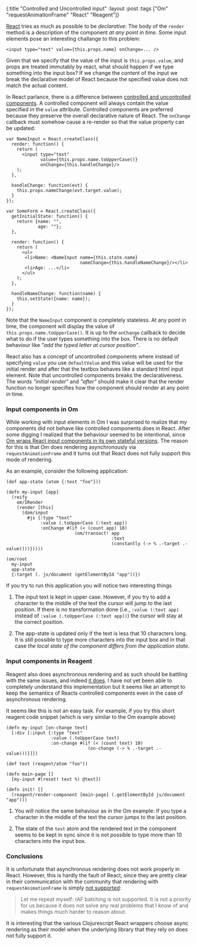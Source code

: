 {:title "Controlled and Uncontrolled input"
 :layout :post
 :tags  ["Om" "requestAnimationFrame" "React" "Reagent"]}

[React](http://facebook.github.io/react/) tries as much as possible to
be *declarative*: The body of the `render` method is a description of
the component *at any point in time*. Some input elements pose an
interesting challange to this problem:

```
<input type="text" value={this.props.name} onChange=... />
```

Given that we specify that the value of the input is
`this.props.value`, and props are treated immutably by react, what
should happen if we type something into the input box? If we change
the content of the input we break the declarative model of React
because the specified value does not match the actual content.

In React parlance, there is a difference between [controlled and uncontrolled components](http://facebook.github.io/react/docs/forms.html#controlled-components). A controlled component will always contain
the value specified in the `value` attribute. Controlled components
are preferred because they preserve the overall declarative nature of
React. The `onChange` callback must somehow cause a re-render so that
the value property can be updated:

```
var NameInput = React.createClass({
  render: function() {
    return (
      <input type="text"
             value={this.props.name.toUpperCase()}
             onChange={this.handleChange}/>
    );
  },

  handleChange: function(evt) {
    this.props.nameChange(evt.target.value);
  }
});

var SomeForm = React.createClass({
  getInitialState: function() {
    return {name: "",
            age: ""};
  },

  render: function() {
    return (
      <ul>
       <li>Name: <NameInput name={this.state.name}
                            nameChange={this.handleNameChange}/></li>
       <li>Age: ...</li>
      </ul>
    );
  },

  handleNameChange: function(name) {
    this.setState({name: name});
  }
});
```

Note that the `NameInput` component is completely stateless. At
any point in time, the component will display the value of
`this.props.name.toUpperCase()`. It is up to the `onChange` callback
to decide what to do if the user types something into the box. There
is no default behaviour like *"add the typed letter at cursor position"*.

React also has a concept of uncontrolled components where instead of
specifying `value` you use `defaultValue` and this value will be used
for the initial render and after that the textbox behaves like a
standard html input element. Note that uncontrolled components breaks
the declarativeness. The words *"initial render"* and *"after"* should
make it clear that the render function no longer specifies how the
component should render at any point in time.

### Input components in Om

While working with input elements in Om I was surprised to realize that
my components did not behave like controlled components does in
React. After some digging I
realized that the behaviour seemed to be intentional, since [Om wraps React input components in its own stateful versions](https://github.com/swannodette/om/blob/master/src/om/dom.cljs#L7-L36). The reason for this is
that Om does rendering asynchronously via `requestAnimationFrame` and
it turns out that React does not fully support this mode of rendering.

As an example, consider the following application:

```
(def app-state (atom {:text "foo"}))

(defn my-input [app]
  (reify
    om/IRender
    (render [this]
      (dom/input
        #js {:type "text"
             :value (.toUpperCase (:text app))
             :onChange #(if (< (count app) 10)
                          (om/transact! app
                                        :text
                                        (constantly (-> % .-target .-value))))}))))

(om/root
  my-input
  app-state
  {:target (. js/document (getElementById "app"))})
```

If you try to run this application you will notice two interesting things

1. The input text is kept in upper case. However, if you try to add a character to the middle of the text the cursor will jump to the last position. If there is no transformation done (i.e., `:value (:text app)` instead of `:value (.toUpperCase (:text app))`) the cursor will stay at the correct position.

2. The app-state is updated only if the text is less that 10 characters long. It is still possible to type more characters into the input box and in that case *the local state of the component differs from the application state*.

### Input components in Reagent

Reagent also does asynchronous rendering and as such should be battling
with the same issues, and indeed [it does](https://github.com/reagent-project/reagent/blob/master/src/reagent/impl/template.cljs#L82-L140). I have not yet been able to completely understand this implementation but it seems like an attempt to keep the semantics of Reacts controlled components even in the case of asynchronous rendering.

It seems like this is not an easy task. For example, if you try this short reagent code snippet (which is very similar to the Om example above)

```
(defn my-input [on-change text]
  [:div [:input {:type "text"
                 :value (.toUpperCase text)
                 :on-change #(if (< (count text) 10)
                               (on-change (-> % .-target .-value)))}]])

(def text (reagent/atom "foo"))

(defn main-page []
  [my-input #(reset! text %) @text])

(defn init! []
  (reagent/render-component [main-page] (.getElementById js/document "app")))
```

1. You will notice the same behaviour as in the Om example: If you type a character in the middle of the text the cursor jumps to the last position.

2. The state of the `text` atom and the rendered text in the component seems to be kept in sync since it is not possible to type more than 10 characters into the input box.

### Conclusions

It is unfortunate that asynchronous rendering does not work properly
in React. However, this is hardly the fault of React, since they are pretty clear in
their communication with the community that rendering with `requestAnimationFrame` is simply [not supported](https://groups.google.com/forum/#!msg/reactjs/LkTihnf6Ey8/FgFvvf33GckJ):

> Let me repeat myself: rAF batching is not supported. It is not a priority for us because it does not solve any real problems that I know of and makes things much harder to reason about.

It is interesting that the various Clojurescript React wrappers choose async rendering as their model when the underlying library
that they rely on does not fully support it.
